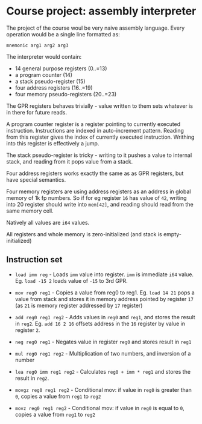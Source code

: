 # Course project: assembly interpreter

The project of the course woul be very naive assembly language. Every operation
would be a single line formatted as:

```
mnemonic arg1 arg2 arg3
```

The interpreter would contain:

* 14 general purpose registers (0..=13)
* a program counter (14)
* a stack pseudo-register (15)
* four address registers (16..=19)
* four memory pseudo-registers (20..=23)

The GPR registers behaves trivially - value written to them sets whatever is in
there for future reads.

A program counter register is a register pointing to currently executed instruction.
Instructions are indexed in auto-increment pattern. Reading from this register gives
the index of currently executed instruction. Writhing into this register is effectively
a jump.

The stack pseudo-register is tricky - writing to it pushes a value to internal stack,
and reading from it pops value from a stack.

Four address registers works exactly the same as as GPR registers, but have
special semantics.

Four memory registers are using address registers as an address in global memory
of 1k fp numbers. So if for eg register `16` has value of `42`, writing into
20 register should write into `mem[42]`, and reading should read from the same
memory cell.

Natively all values are `i64` values.

All registers and whole memory is zero-initialized (and stack is empty-initialized)

## Instruction set

* `load imm reg` - Loads `imm` value into register. `imm` is immediate `i64`
  value. Eg. `load -15 2` loads value of `-15` to 3rd GPR.
* `mov reg0 reg1` - Copies a value from reg0 to reg1. Eg. `load 14 21` pops
  a value from stack and stores it in memory address pointed by register `17`
  (as `21` is memory register addressed by `17` register)

* `add reg0 reg1 reg2` - Adds values in `reg0` and `reg1`, and stores the result
  in `reg2`. Eg. `add 16 2 16` offsets address in the `16` register by value
  in register `2`.
* `neg reg0 reg1` - Negates value in register `reg0` and stores result in
  `reg1`
* `mul reg0 reg1 reg2`  - Multiplication of two numbers, and inversion of a number
* `lea reg0 imm reg1 reg2` - Calculates `reg0 + imm * reg1` and stores
  the result in `reg2`.

* `movgz reg0 reg1 reg2` - Conditional mov: if value in `reg0` is greater than
  `0`, copies a value from `reg1` to `reg2`
* `movz reg0 reg1 reg2` - Conditional mov: if value in `reg0` is equal to `0`,
  copies a value from `reg1` to `reg2`
